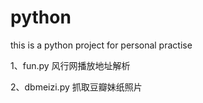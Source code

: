 python
======

this is a python project for personal practise

1、fun.py 风行网播放地址解析

2、dbmeizi.py 抓取豆瓣妹纸照片
